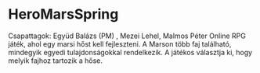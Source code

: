 # HeroMarsSpring

Csapattagok: Együd Balázs (PM) , Mezei Lehel, Malmos Péter
Online RPG játék, ahol egy marsi hőst kell fejleszteni. A Marson több faj található, mindegyik egyedi tulajdonságokkal rendelkezik. A játékos választja ki, hogy melyik fajhoz tartozik a hőse.